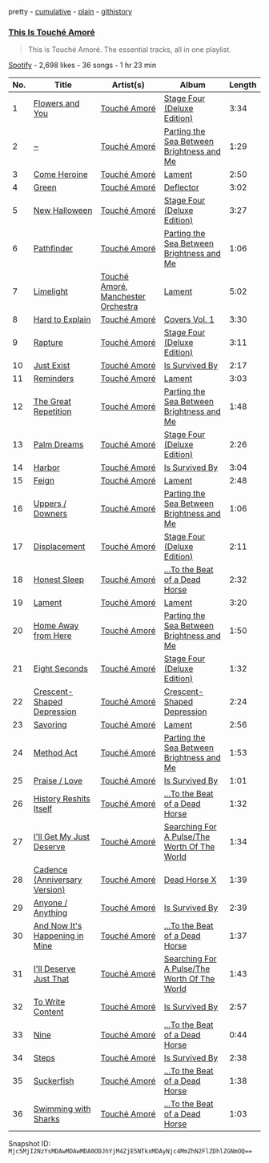 pretty - [cumulative](/playlists/cumulative/37i9dQZF1DZ06evO0AX458.md) - [plain](/playlists/plain/37i9dQZF1DZ06evO0AX458) - [githistory](https://github.githistory.xyz/mackorone/spotify-playlist-archive/blob/main/playlists/plain/37i9dQZF1DZ06evO0AX458)

### [This Is Touché Amoré](https://open.spotify.com/playlist/37i9dQZF1DZ06evO0AX458)

> This is Touché Amoré\. The essential tracks, all in one playlist.

[Spotify](https://open.spotify.com/user/spotify) - 2,698 likes - 36 songs - 1 hr 23 min

| No. | Title | Artist(s) | Album | Length |
|---|---|---|---|---|
| 1 | [Flowers and You](https://open.spotify.com/track/2GnLhhzlKak1Q12b8jw25W) | [Touché Amoré](https://open.spotify.com/artist/16QCJENzcdhwka9bTKYMVB) | [Stage Four \(Deluxe Edition\)](https://open.spotify.com/album/6KiS2t3EapTmHSt9xGUqe7) | 3:34 |
| 2 | [\~](https://open.spotify.com/track/5jVJxCRKn3ofBQpwL0tdo0) | [Touché Amoré](https://open.spotify.com/artist/16QCJENzcdhwka9bTKYMVB) | [Parting the Sea Between Brightness and Me](https://open.spotify.com/album/3IcaDZx8NwboAOJItYq6lh) | 1:29 |
| 3 | [Come Heroine](https://open.spotify.com/track/3z5IRvQG3paO0p5Ewyqa97) | [Touché Amoré](https://open.spotify.com/artist/16QCJENzcdhwka9bTKYMVB) | [Lament](https://open.spotify.com/album/6fA79mAHNeBhaUnuWBADwc) | 2:50 |
| 4 | [Green](https://open.spotify.com/track/7Elxs3hCKEiHfOv7rb6F70) | [Touché Amoré](https://open.spotify.com/artist/16QCJENzcdhwka9bTKYMVB) | [Deflector](https://open.spotify.com/album/093ZXKn597MVIth3gvqcKh) | 3:02 |
| 5 | [New Halloween](https://open.spotify.com/track/02YbvgsXapCh9MLTrU11Ts) | [Touché Amoré](https://open.spotify.com/artist/16QCJENzcdhwka9bTKYMVB) | [Stage Four \(Deluxe Edition\)](https://open.spotify.com/album/6KiS2t3EapTmHSt9xGUqe7) | 3:27 |
| 6 | [Pathfinder](https://open.spotify.com/track/2KSpm6frQIkfgKiiS33d2z) | [Touché Amoré](https://open.spotify.com/artist/16QCJENzcdhwka9bTKYMVB) | [Parting the Sea Between Brightness and Me](https://open.spotify.com/album/3IcaDZx8NwboAOJItYq6lh) | 1:06 |
| 7 | [Limelight](https://open.spotify.com/track/1VWs302APzvQSw94xr7SSN) | [Touché Amoré](https://open.spotify.com/artist/16QCJENzcdhwka9bTKYMVB), [Manchester Orchestra](https://open.spotify.com/artist/5wFXmYsg3KFJ8BDsQudJ4f) | [Lament](https://open.spotify.com/album/6fA79mAHNeBhaUnuWBADwc) | 5:02 |
| 8 | [Hard to Explain](https://open.spotify.com/track/4Ptjci84oTDIh4iSkygdNC) | [Touché Amoré](https://open.spotify.com/artist/16QCJENzcdhwka9bTKYMVB) | [Covers Vol\. 1](https://open.spotify.com/album/7Mb0ExnQg3xbgj9OIdhelq) | 3:30 |
| 9 | [Rapture](https://open.spotify.com/track/6E5nupnnwz0PdA0fTGYp57) | [Touché Amoré](https://open.spotify.com/artist/16QCJENzcdhwka9bTKYMVB) | [Stage Four \(Deluxe Edition\)](https://open.spotify.com/album/6KiS2t3EapTmHSt9xGUqe7) | 3:11 |
| 10 | [Just Exist](https://open.spotify.com/track/0zjQzW0OR8yYZu7QMr6FxB) | [Touché Amoré](https://open.spotify.com/artist/16QCJENzcdhwka9bTKYMVB) | [Is Survived By](https://open.spotify.com/album/2Qs1H2KjF6Bk2lSgFjQpOj) | 2:17 |
| 11 | [Reminders](https://open.spotify.com/track/6zR9nTk4eJ4TdbbNzE4wW0) | [Touché Amoré](https://open.spotify.com/artist/16QCJENzcdhwka9bTKYMVB) | [Lament](https://open.spotify.com/album/6fA79mAHNeBhaUnuWBADwc) | 3:03 |
| 12 | [The Great Repetition](https://open.spotify.com/track/2xcb8LjowO44LjXMpmUtgP) | [Touché Amoré](https://open.spotify.com/artist/16QCJENzcdhwka9bTKYMVB) | [Parting the Sea Between Brightness and Me](https://open.spotify.com/album/3IcaDZx8NwboAOJItYq6lh) | 1:48 |
| 13 | [Palm Dreams](https://open.spotify.com/track/3XUnE0OeMrpWHV9OVHNwjo) | [Touché Amoré](https://open.spotify.com/artist/16QCJENzcdhwka9bTKYMVB) | [Stage Four \(Deluxe Edition\)](https://open.spotify.com/album/6KiS2t3EapTmHSt9xGUqe7) | 2:26 |
| 14 | [Harbor](https://open.spotify.com/track/1eZVWlibiTTrKiZJyZGvTn) | [Touché Amoré](https://open.spotify.com/artist/16QCJENzcdhwka9bTKYMVB) | [Is Survived By](https://open.spotify.com/album/2Qs1H2KjF6Bk2lSgFjQpOj) | 3:04 |
| 15 | [Feign](https://open.spotify.com/track/22XeCtcmvFRKEotV0kQshn) | [Touché Amoré](https://open.spotify.com/artist/16QCJENzcdhwka9bTKYMVB) | [Lament](https://open.spotify.com/album/6fA79mAHNeBhaUnuWBADwc) | 2:48 |
| 16 | [Uppers / Downers](https://open.spotify.com/track/047jxhoDnbSg8mviStkR0Z) | [Touché Amoré](https://open.spotify.com/artist/16QCJENzcdhwka9bTKYMVB) | [Parting the Sea Between Brightness and Me](https://open.spotify.com/album/3IcaDZx8NwboAOJItYq6lh) | 1:06 |
| 17 | [Displacement](https://open.spotify.com/track/1cgbkpTMiVUsmNhBfL9MJf) | [Touché Amoré](https://open.spotify.com/artist/16QCJENzcdhwka9bTKYMVB) | [Stage Four \(Deluxe Edition\)](https://open.spotify.com/album/6KiS2t3EapTmHSt9xGUqe7) | 2:11 |
| 18 | [Honest Sleep](https://open.spotify.com/track/6q3tRF4KypWtXUVdM5N5FN) | [Touché Amoré](https://open.spotify.com/artist/16QCJENzcdhwka9bTKYMVB) | [...To the Beat of a Dead Horse](https://open.spotify.com/album/1nJQWexPwURsCTkp2THvg1) | 2:32 |
| 19 | [Lament](https://open.spotify.com/track/2W6o5dI0sfWRafsusPWZHJ) | [Touché Amoré](https://open.spotify.com/artist/16QCJENzcdhwka9bTKYMVB) | [Lament](https://open.spotify.com/album/6fA79mAHNeBhaUnuWBADwc) | 3:20 |
| 20 | [Home Away from Here](https://open.spotify.com/track/698tUiegVocxceqJSBKK4S) | [Touché Amoré](https://open.spotify.com/artist/16QCJENzcdhwka9bTKYMVB) | [Parting the Sea Between Brightness and Me](https://open.spotify.com/album/3IcaDZx8NwboAOJItYq6lh) | 1:50 |
| 21 | [Eight Seconds](https://open.spotify.com/track/4zyomJpB6fgmXZ6A79721l) | [Touché Amoré](https://open.spotify.com/artist/16QCJENzcdhwka9bTKYMVB) | [Stage Four \(Deluxe Edition\)](https://open.spotify.com/album/6KiS2t3EapTmHSt9xGUqe7) | 1:32 |
| 22 | [Crescent\-Shaped Depression](https://open.spotify.com/track/1Ly3zw0kDRbWPwv9P9f6aq) | [Touché Amoré](https://open.spotify.com/artist/16QCJENzcdhwka9bTKYMVB) | [Crescent\-Shaped Depression](https://open.spotify.com/album/0yReIcLlaod3FUytt1cN5o) | 2:24 |
| 23 | [Savoring](https://open.spotify.com/track/78PPN8ZdlhotO6wvNaA9IV) | [Touché Amoré](https://open.spotify.com/artist/16QCJENzcdhwka9bTKYMVB) | [Lament](https://open.spotify.com/album/6fA79mAHNeBhaUnuWBADwc) | 2:56 |
| 24 | [Method Act](https://open.spotify.com/track/4dnRxoWjd0xHcqxpt6UZsL) | [Touché Amoré](https://open.spotify.com/artist/16QCJENzcdhwka9bTKYMVB) | [Parting the Sea Between Brightness and Me](https://open.spotify.com/album/3IcaDZx8NwboAOJItYq6lh) | 1:53 |
| 25 | [Praise / Love](https://open.spotify.com/track/1A8DwHJSNibbVTqPLN0zlc) | [Touché Amoré](https://open.spotify.com/artist/16QCJENzcdhwka9bTKYMVB) | [Is Survived By](https://open.spotify.com/album/2Qs1H2KjF6Bk2lSgFjQpOj) | 1:01 |
| 26 | [History Reshits Itself](https://open.spotify.com/track/68bm9z3WOGCnnqmOrm6PeT) | [Touché Amoré](https://open.spotify.com/artist/16QCJENzcdhwka9bTKYMVB) | [...To the Beat of a Dead Horse](https://open.spotify.com/album/1nJQWexPwURsCTkp2THvg1) | 1:32 |
| 27 | [I'll Get My Just Deserve](https://open.spotify.com/track/1U0EMRx1NrpF8ZabB7soNI) | [Touché Amoré](https://open.spotify.com/artist/16QCJENzcdhwka9bTKYMVB) | [Searching For A Pulse/The Worth Of The World](https://open.spotify.com/album/7zKDC3zIId5lJy0ycwPFDD) | 1:34 |
| 28 | [Cadence \(Anniversary Version\)](https://open.spotify.com/track/5wzEnAa997Py5C7jACiYr9) | [Touché Amoré](https://open.spotify.com/artist/16QCJENzcdhwka9bTKYMVB) | [Dead Horse X](https://open.spotify.com/album/18mkStcF82XtIJT9ENw9pa) | 1:39 |
| 29 | [Anyone / Anything](https://open.spotify.com/track/6Pr9rKp3Y63aXROEH1dfDZ) | [Touché Amoré](https://open.spotify.com/artist/16QCJENzcdhwka9bTKYMVB) | [Is Survived By](https://open.spotify.com/album/2Qs1H2KjF6Bk2lSgFjQpOj) | 2:39 |
| 30 | [And Now It's Happening in Mine](https://open.spotify.com/track/4i2ZnG3km6mvQ3zqcsEAio) | [Touché Amoré](https://open.spotify.com/artist/16QCJENzcdhwka9bTKYMVB) | [...To the Beat of a Dead Horse](https://open.spotify.com/album/1nJQWexPwURsCTkp2THvg1) | 1:37 |
| 31 | [I'll Deserve Just That](https://open.spotify.com/track/1VKRkpRK1ABeE3GmGmkbLc) | [Touché Amoré](https://open.spotify.com/artist/16QCJENzcdhwka9bTKYMVB) | [Searching For A Pulse/The Worth Of The World](https://open.spotify.com/album/7zKDC3zIId5lJy0ycwPFDD) | 1:43 |
| 32 | [To Write Content](https://open.spotify.com/track/5x0Jn9gZDKu0IO6pXaQrKr) | [Touché Amoré](https://open.spotify.com/artist/16QCJENzcdhwka9bTKYMVB) | [Is Survived By](https://open.spotify.com/album/2Qs1H2KjF6Bk2lSgFjQpOj) | 2:57 |
| 33 | [Nine](https://open.spotify.com/track/5GRro6xGJrZEwQykaaKXEk) | [Touché Amoré](https://open.spotify.com/artist/16QCJENzcdhwka9bTKYMVB) | [...To the Beat of a Dead Horse](https://open.spotify.com/album/1nJQWexPwURsCTkp2THvg1) | 0:44 |
| 34 | [Steps](https://open.spotify.com/track/66tkJursjOgAkQ94z7Vtn5) | [Touché Amoré](https://open.spotify.com/artist/16QCJENzcdhwka9bTKYMVB) | [Is Survived By](https://open.spotify.com/album/2Qs1H2KjF6Bk2lSgFjQpOj) | 2:38 |
| 35 | [Suckerfish](https://open.spotify.com/track/24GkGstdibYrnnhfZWsFE4) | [Touché Amoré](https://open.spotify.com/artist/16QCJENzcdhwka9bTKYMVB) | [...To the Beat of a Dead Horse](https://open.spotify.com/album/1nJQWexPwURsCTkp2THvg1) | 1:38 |
| 36 | [Swimming with Sharks](https://open.spotify.com/track/4BjDJV6gg3dCVwoXyQkf8q) | [Touché Amoré](https://open.spotify.com/artist/16QCJENzcdhwka9bTKYMVB) | [...To the Beat of a Dead Horse](https://open.spotify.com/album/1nJQWexPwURsCTkp2THvg1) | 1:03 |

Snapshot ID: `Mjc5MjI2NzYsMDAwMDAwMDA0ODJhYjM4ZjE5NTkxMDAyNjc4MmZhN2FlZDhlZGNmOQ==`
